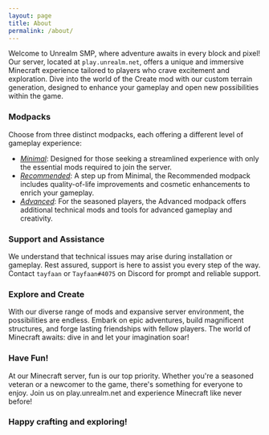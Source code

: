 ```yaml
---
layout: page
title: About
permalink: /about/
---
```


Welcome to Unrealm SMP, where adventure awaits in every block and pixel! Our server, located at `play.unrealm.net`, offers a unique and immersive Minecraft experience tailored to players who crave excitement and exploration. Dive into the world of the Create mod with our custom terrain generation, designed to enhance your gameplay and open new possibilities within the game.

### Modpacks
Choose from three distinct modpacks, each offering a different level of gameplay experience:

- *[Minimal](https://1drv.ms/u/s!AumcJK-A0SbRhIJpOZ-D28kjH7_eZA?e=aapek5)*: Designed for those seeking a streamlined experience with only the essential mods required to join the server.
- *[Recommended](https://1drv.ms/u/s!AumcJK-A0SbRhIJqwMXLLXrv3CAHFQ?e=358Aav)*: A step up from Minimal, the Recommended modpack includes quality-of-life improvements and cosmetic enhancements to enrich your gameplay.
- *[Advanced](https://1drv.ms/u/s!AumcJK-A0SbRhIJrE0d52RVitDxJrg?e=HoeZTI)*: For the seasoned players, the Advanced modpack offers additional technical mods and tools for advanced gameplay and creativity.

### Support and Assistance
We understand that technical issues may arise during installation or gameplay. Rest assured, support is here to assist you every step of the way. Contact `tayfaan` or `Tayfaan#4075` on Discord for prompt and reliable support.

### Explore and Create
With our diverse range of mods and expansive server environment, the possibilities are endless. Embark on epic adventures, build magnificent structures, and forge lasting friendships with fellow players. The world of Minecraft awaits: dive in and let your imagination soar!

### Have Fun!
At our Minecraft server, fun is our top priority. Whether you're a seasoned veteran or a newcomer to the game, there's something for everyone to enjoy. Join us on play.unrealm.net and experience Minecraft like never before!

### Happy crafting and exploring!
